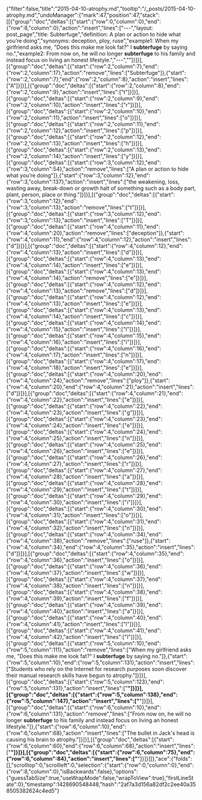 {"filter":false,"title":"2015-04-10-atrophy.md","tooltip":"/_posts/2015-04-10-atrophy.md","undoManager":{"mark":47,"position":47,"stack":[[{"group":"doc","deltas":[{"start":{"row":0,"column":0},"end":{"row":8,"column":0},"action":"insert","lines":["---","layout: post_page","title: Subterfuge","definition: A plan or action to hide what you’re doing","synonyms:  deception, ploy, ruse","example1: When my girlfriend asks me, \"Does this make me look fat?\" I <strong>subterfuge</strong> by saying no.","example2: From now on, he will no longer <strong>subterfuge</strong> to his family and instead focus on living an honest lifestyle.","---",""]}]}],[{"group":"doc","deltas":[{"start":{"row":2,"column":7},"end":{"row":2,"column":17},"action":"remove","lines":["Subterfuge"]},{"start":{"row":2,"column":7},"end":{"row":2,"column":8},"action":"insert","lines":["A"]}]}],[{"group":"doc","deltas":[{"start":{"row":2,"column":8},"end":{"row":2,"column":9},"action":"insert","lines":["t"]}]}],[{"group":"doc","deltas":[{"start":{"row":2,"column":9},"end":{"row":2,"column":10},"action":"insert","lines":["r"]}]}],[{"group":"doc","deltas":[{"start":{"row":2,"column":10},"end":{"row":2,"column":11},"action":"insert","lines":["o"]}]}],[{"group":"doc","deltas":[{"start":{"row":2,"column":11},"end":{"row":2,"column":12},"action":"insert","lines":["p"]}]}],[{"group":"doc","deltas":[{"start":{"row":2,"column":12},"end":{"row":2,"column":13},"action":"insert","lines":["h"]}]}],[{"group":"doc","deltas":[{"start":{"row":2,"column":13},"end":{"row":2,"column":14},"action":"insert","lines":["y"]}]}],[{"group":"doc","deltas":[{"start":{"row":3,"column":12},"end":{"row":3,"column":54},"action":"remove","lines":["A plan or action to hide what you’re doing"]},{"start":{"row":3,"column":12},"end":{"row":3,"column":137},"action":"insert","lines":["the weakening, loss, wasting away, break-down or growth halt of something such as a body part, plant, person, place or thing."]}]}],[{"group":"doc","deltas":[{"start":{"row":3,"column":12},"end":{"row":3,"column":13},"action":"remove","lines":["t"]}]}],[{"group":"doc","deltas":[{"start":{"row":3,"column":12},"end":{"row":3,"column":13},"action":"insert","lines":["T"]}]}],[{"group":"doc","deltas":[{"start":{"row":4,"column":11},"end":{"row":4,"column":20},"action":"remove","lines":["deception"]},{"start":{"row":4,"column":11},"end":{"row":4,"column":12},"action":"insert","lines":["d"]}]}],[{"group":"doc","deltas":[{"start":{"row":4,"column":12},"end":{"row":4,"column":13},"action":"insert","lines":["d"]}]}],[{"group":"doc","deltas":[{"start":{"row":4,"column":13},"end":{"row":4,"column":14},"action":"insert","lines":["e"]}]}],[{"group":"doc","deltas":[{"start":{"row":4,"column":13},"end":{"row":4,"column":14},"action":"remove","lines":["e"]}]}],[{"group":"doc","deltas":[{"start":{"row":4,"column":12},"end":{"row":4,"column":13},"action":"remove","lines":["d"]}]}],[{"group":"doc","deltas":[{"start":{"row":4,"column":12},"end":{"row":4,"column":13},"action":"insert","lines":["e"]}]}],[{"group":"doc","deltas":[{"start":{"row":4,"column":13},"end":{"row":4,"column":14},"action":"insert","lines":["c"]}]}],[{"group":"doc","deltas":[{"start":{"row":4,"column":14},"end":{"row":4,"column":15},"action":"insert","lines":["l"]}]}],[{"group":"doc","deltas":[{"start":{"row":4,"column":15},"end":{"row":4,"column":16},"action":"insert","lines":["i"]}]}],[{"group":"doc","deltas":[{"start":{"row":4,"column":16},"end":{"row":4,"column":17},"action":"insert","lines":["n"]}]}],[{"group":"doc","deltas":[{"start":{"row":4,"column":17},"end":{"row":4,"column":18},"action":"insert","lines":["e"]}]}],[{"group":"doc","deltas":[{"start":{"row":4,"column":20},"end":{"row":4,"column":24},"action":"remove","lines":["ploy"]},{"start":{"row":4,"column":20},"end":{"row":4,"column":21},"action":"insert","lines":["d"]}]}],[{"group":"doc","deltas":[{"start":{"row":4,"column":21},"end":{"row":4,"column":22},"action":"insert","lines":["e"]}]}],[{"group":"doc","deltas":[{"start":{"row":4,"column":22},"end":{"row":4,"column":23},"action":"insert","lines":["g"]}]}],[{"group":"doc","deltas":[{"start":{"row":4,"column":23},"end":{"row":4,"column":24},"action":"insert","lines":["e"]}]}],[{"group":"doc","deltas":[{"start":{"row":4,"column":24},"end":{"row":4,"column":25},"action":"insert","lines":["n"]}]}],[{"group":"doc","deltas":[{"start":{"row":4,"column":25},"end":{"row":4,"column":26},"action":"insert","lines":["e"]}]}],[{"group":"doc","deltas":[{"start":{"row":4,"column":26},"end":{"row":4,"column":27},"action":"insert","lines":["r"]}]}],[{"group":"doc","deltas":[{"start":{"row":4,"column":27},"end":{"row":4,"column":28},"action":"insert","lines":["a"]}]}],[{"group":"doc","deltas":[{"start":{"row":4,"column":28},"end":{"row":4,"column":29},"action":"insert","lines":["t"]}]}],[{"group":"doc","deltas":[{"start":{"row":4,"column":29},"end":{"row":4,"column":30},"action":"insert","lines":["i"]}]}],[{"group":"doc","deltas":[{"start":{"row":4,"column":30},"end":{"row":4,"column":31},"action":"insert","lines":["o"]}]}],[{"group":"doc","deltas":[{"start":{"row":4,"column":31},"end":{"row":4,"column":32},"action":"insert","lines":["n"]}]}],[{"group":"doc","deltas":[{"start":{"row":4,"column":34},"end":{"row":4,"column":38},"action":"remove","lines":["ruse"]},{"start":{"row":4,"column":34},"end":{"row":4,"column":35},"action":"insert","lines":["d"]}]}],[{"group":"doc","deltas":[{"start":{"row":4,"column":35},"end":{"row":4,"column":36},"action":"insert","lines":["o"]}]}],[{"group":"doc","deltas":[{"start":{"row":4,"column":36},"end":{"row":4,"column":37},"action":"insert","lines":["w"]}]}],[{"group":"doc","deltas":[{"start":{"row":4,"column":37},"end":{"row":4,"column":38},"action":"insert","lines":["n"]}]}],[{"group":"doc","deltas":[{"start":{"row":4,"column":38},"end":{"row":4,"column":39},"action":"insert","lines":["f"]}]}],[{"group":"doc","deltas":[{"start":{"row":4,"column":39},"end":{"row":4,"column":40},"action":"insert","lines":["a"]}]}],[{"group":"doc","deltas":[{"start":{"row":4,"column":40},"end":{"row":4,"column":41},"action":"insert","lines":["l"]}]}],[{"group":"doc","deltas":[{"start":{"row":4,"column":41},"end":{"row":4,"column":42},"action":"insert","lines":["l"]}]}],[{"group":"doc","deltas":[{"start":{"row":5,"column":10},"end":{"row":5,"column":111},"action":"remove","lines":["When my girlfriend asks me, \"Does this make me look fat?\" I <strong>subterfuge</strong> by saying no."]},{"start":{"row":5,"column":10},"end":{"row":5,"column":131},"action":"insert","lines":["Students who rely on the Internet for research purposes soon discover their manual research skills have begun to atrophy."]}]}],[{"group":"doc","deltas":[{"start":{"row":5,"column":123},"end":{"row":5,"column":131},"action":"insert","lines":["<strong>"]}]}],[{"group":"doc","deltas":[{"start":{"row":5,"column":138},"end":{"row":5,"column":147},"action":"insert","lines":["</strong>"]}]}],[{"group":"doc","deltas":[{"start":{"row":6,"column":10},"end":{"row":6,"column":131},"action":"remove","lines":["From now on, he will no longer <strong>subterfuge</strong> to his family and instead focus on living an honest lifestyle."]},{"start":{"row":6,"column":10},"end":{"row":6,"column":68},"action":"insert","lines":["The bullet in Jack's head is causing his brain to atrophy."]}]}],[{"group":"doc","deltas":[{"start":{"row":6,"column":60},"end":{"row":6,"column":68},"action":"insert","lines":["<strong>"]}]}],[{"group":"doc","deltas":[{"start":{"row":6,"column":75},"end":{"row":6,"column":84},"action":"insert","lines":["</strong>"]}]}]]},"ace":{"folds":[],"scrolltop":0,"scrollleft":0,"selection":{"start":{"row":0,"column":0},"end":{"row":8,"column":0},"isBackwards":false},"options":{"guessTabSize":true,"useWrapMode":false,"wrapToView":true},"firstLineState":0},"timestamp":1428690548448,"hash":"2af7a3d156a82df2c2ee40a358505382624c4ed5"}